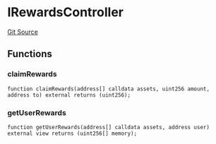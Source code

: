 # IRewardsController
[Git Source](https://github.com/Quantillon-Labs/smart-contracts/quantillon-protocol/blob/8586bf0c799c78a35c463b66cf8c6beb85e48666/src/core/vaults/AaveVault.sol)


## Functions
### claimRewards


```solidity
function claimRewards(address[] calldata assets, uint256 amount, address to) external returns (uint256);
```

### getUserRewards


```solidity
function getUserRewards(address[] calldata assets, address user) external view returns (uint256[] memory);
```

